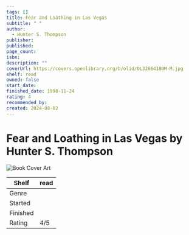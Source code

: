 ```yaml
---
tags: []
title: Fear and Loathing in Las Vegas
subtitle: " "
author:
  - Hunter S. Thompson
publisher: 
published: 
page_count: 
isbn: 
description: ""
coverUrl: https://covers.openlibrary.org/b/olid/OL32664180M-M.jpg
shelf: read
owned: false
start_date: 
finished_date: 1998-11-24
rating: 4
recommended_by: 
created: 2024-08-02
---
```


# Fear and Loathing in Las Vegas by Hunter S. Thompson

![Book Cover Art](https://covers.openlibrary.org/b/olid/OL32664180M-M.jpg)

| Shelf | read |
| --- | --- |
| Genre |  |
| Started |  |
| Finished |  |
| Rating | 4/5 |

